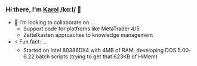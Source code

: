 ### Hi there, I'm [Karol](https://en.wikipedia.org/wiki/Karol_(name)) /kɑːl/ 👋

- 👯 I’m looking to collaborate on ...
  - Support code for platfroms like MetaTrader 4/5
  - Zettelkasten approaches to knowledge management
- ⚡ Fun fact: ...
  - Started on Intel 80386DX4 with 4MB of RAM, developing DOS 5.00-6.22 batch scripts (trying to get that 623KB of HiMem)
